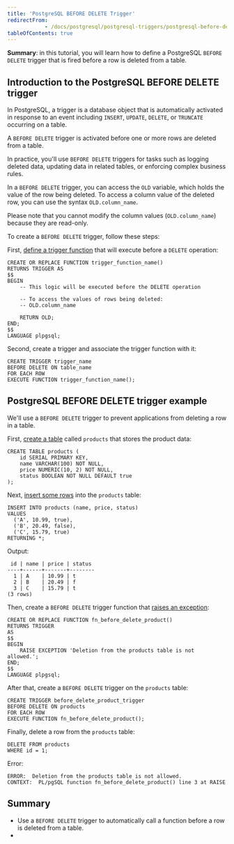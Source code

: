 ```yaml
---
title: 'PostgreSQL BEFORE DELETE Trigger'
redirectFrom: 
            - /docs/postgresql/postgresql-triggers/postgresql-before-delete-trigger/
tableOfContents: true
---
```


**Summary**: in this tutorial, you will learn how to define a PostgreSQL `BEFORE DELETE` trigger that is fired before a row is deleted from a table.



## Introduction to the PostgreSQL BEFORE DELETE trigger



In PostgreSQL, a trigger is a database object that is automatically activated in response to an event including `INSERT`, `UPDATE`, `DELETE`, or `TRUNCATE` occurring on a table.



A `BEFORE DELETE` trigger is activated before one or more rows are deleted from a table.



In practice, you'll use `BEFORE DELETE` triggers for tasks such as logging deleted data, updating data in related tables, or enforcing complex business rules.



In a `BEFORE DELETE` trigger, you can access the `OLD` variable, which holds the value of the row being deleted. To access a column value of the deleted row, you can use the syntax `OLD.column_name`.



Please note that you cannot modify the column values (`OLD.column_name`) because they are read-only.



To create a `BEFORE DELETE` trigger, follow these steps:



First, [define a trigger function](https://www.postgresqltutorial.com/postgresql-plpgsql/postgresql-create-function/) that will execute before a `DELETE` operation:



```
CREATE OR REPLACE FUNCTION trigger_function_name()
RETURNS TRIGGER AS
$$
BEGIN
    -- This logic will be executed before the DELETE operation

    -- To access the values of rows being deleted:
    -- OLD.column_name

    RETURN OLD;
END;
$$
LANGUAGE plpgsql;
```



Second, create a trigger and associate the trigger function with it:



```
CREATE TRIGGER trigger_name
BEFORE DELETE ON table_name
FOR EACH ROW
EXECUTE FUNCTION trigger_function_name();
```



## PostgreSQL BEFORE DELETE trigger example



We'll use a `BEFORE DELETE` trigger to prevent applications from deleting a row in a table.



First, [create a table](/docs/postgresql/postgresql-create-table) called `products` that stores the product data:



```
CREATE TABLE products (
    id SERIAL PRIMARY KEY,
    name VARCHAR(100) NOT NULL,
    price NUMERIC(10, 2) NOT NULL,
    status BOOLEAN NOT NULL DEFAULT true
);
```



Next, [insert some rows](/docs/postgresql/postgresql-insert) into the `products` table:



```
INSERT INTO products (name, price, status)
VALUES
  ('A', 10.99, true),
  ('B', 20.49, false),
  ('C', 15.79, true)
RETURNING *;
```



Output:



```
 id | name | price | status
----+------+-------+--------
  1 | A    | 10.99 | t
  2 | B    | 20.49 | f
  3 | C    | 15.79 | t
(3 rows)
```



Then, create a `BEFORE DELETE` trigger function that [raises an exception](https://www.postgresqltutorial.com/postgresql-plpgsql/postgresql-exception/):



```
CREATE OR REPLACE FUNCTION fn_before_delete_product()
RETURNS TRIGGER
AS
$$
BEGIN
    RAISE EXCEPTION 'Deletion from the products table is not allowed.';
END;
$$
LANGUAGE plpgsql;
```



After that, create a `BEFORE DELETE` trigger on the `products` table:



```
CREATE TRIGGER before_delete_product_trigger
BEFORE DELETE ON products
FOR EACH ROW
EXECUTE FUNCTION fn_before_delete_product();
```



Finally, delete a row from the `products` table:



```
DELETE FROM products
WHERE id = 1;
```



Error:



```
ERROR:  Deletion from the products table is not allowed.
CONTEXT:  PL/pgSQL function fn_before_delete_product() line 3 at RAISE
```



## Summary



- Use a `BEFORE DELETE` trigger to automatically call a function before a row is deleted from a table.
- 
